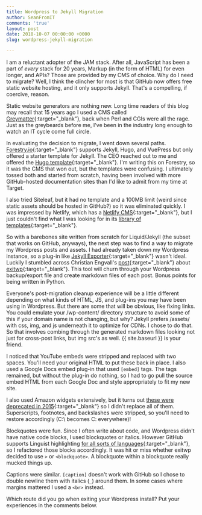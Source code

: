 ```yaml
---
title: Wordpress to Jekyll Migration
author: SeanFromIT
comments: 'true'
layout: post
date: 2018-10-07 00:00:00 +0000
slug: wordpress-jekyll-migration

---
```

I am a reluctant adopter of the JAM stack. After all, JavaScript has been a part of _every_ stack for 20 years, Markup (in the form of HTML) for even longer, and APIs? Those are provided by my CMS of choice. Why do I need to migrate? Well, I think the clincher for most is that GitHub now offers free static website hosting, and it only supports Jekyll. That's a compelling, if coercive, reason.

Static website generators are nothing new. Long time readers of this blog may recall that 15 years ago I used a CMS called [Greymatter](https://en.wikipedia.org/wiki/Greymatter_(software) "Greymatter"){:target="_blank"}, back when Perl and CGIs were all the rage. Just as the greybeards before me, I've been in the industry long enough to watch an IT cycle come full circle.

In evaluating the decision to migrate, I went down several paths. [Forestry.io](https://forestry.io/ "Forestry"){:target="_blank"} supports Jekyll, Hugo, and VuePress but only offered a starter template for Jekyll. The CEO reached out to me and offered the [Hugo template](https://github.com/forestryio/hugo-demo "Hugo template"){:target="_blank"}. I'm writing this on Forestry, so it was the CMS that won out, but the templates were confusing. I ultimately tossed both and started from scratch, having been involved with more GitHub-hosted documentation sites than I'd like to admit from my time at Target.

I also tried Siteleaf, but it had no template and a 100MB limit (weird since static assets should be hosted in GitHub?) so it was eliminated quickly. I was impressed by Netlify, which has a [Netlify CMS](https://github.com/netlify/netlify-cms "Netlify CMS"){:target="_blank"}, but I just couldn't find what I was looking for in its [library of templates](https://templates.netlify.com/ "Netlify Templates"){:target="_blank"}.

So with a barebones site written from scratch for Liquid/Jekyll (the subset that works on GitHub, anyways), the next step was to find a way to migrate my Wordpress posts and assets. I had already taken down my Wordpress instance, so a plug-in like [Jekyll Exporter](https://wordpress.org/plugins/jekyll-exporter/ "Jekyll Expoter"){:target="_blank"} wasn't ideal. Luckily I stumbled across Christian Engvall's [post](https://www.christianengvall.se/switching-to-jekyll/ "Switching from Wordpress to Jekyll"){:target="_blank"} about [exitwp](https://github.com/thomasf/exitwp "exitwp"){:target="_blank"}. This tool will churn through your Wordpress backup/export file and create markdown files of each post. Bonus points for being written in Python.

Everyone's post-migration cleanup experience will be a little different depending on what kinds of HTML, JS, and plug-ins you may have been using in Wordpress. But there are some that will be obvious, like fixing links. You could emulate your /wp-content/ directory structure to avoid some of this if your domain name is not changing, but why? Jekyll prefers /assets/ with css, img, and js underneath it to optimize for CDNs. I chose to do that. So that involves combing through the generated markdown files looking not just for cross-post links, but img src's as well. \{\{ site.baseurl \}\} is your friend.

I noticed that YouTube embeds were stripped and replaced with two spaces. You'll need your original HTML to put these back in place. I also used a Google Docs embed plug-in that used `[embed]` tags. The tags remained, but without the plug-in do nothing, so I had to go pull the source embed HTML from each Google Doc and style appropriately to fit my new site.

I also used Amazon widgets extensively, but it turns out [these were deprecated in 2015](https://www.greenetea.com/no-more-amazon-widgets "No More Amazon Widgets"){:target="_blank"} so I didn't replace all of them. Superscripts, footnotes, and backslashes were stripped, so you'll need to restore accordingly (C:\\ becomes C: everywhere)! 

Blockquotes were fun. Since I often write about code, and Wordpress didn't have native code blocks, I used blockquotes or italics. However GitHub supports Linguist highlighting [for all sorts of languages](https://github.com/github/linguist/blob/master/lib/linguist/languages.yml "Linguist languages"){:target="_blank"}, so I refactored those blocks accordingly. It was hit or miss whether exitwp decided to use `>` or `<blockquote>`. A blockquote within a blockquote really mucked things up.

Captions were similar. `[caption]` doesn't work with GitHub so I chose to double newline them with italics (`_`) around them. In some cases where margins mattered I used a `<br>` instead.

Which route did you go when exiting your Wordpress install? Put your experiences in the comments below.